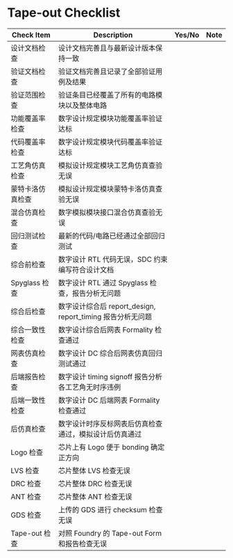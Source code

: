 # Tape-out Checklist

| Check Item         | Description                                                        | Yes/No | Note |
| ------------------ | ------------------------------------------------------------------ | ------ | ---- |
| 设计文档检查       | 设计文档完善且与最新设计版本保持一致                              |        |      |
| 验证文档检查       | 验证文档完善且记录了全部验证用例及结果                              |        |      |
| 验证范围检查       | 验证条目已经覆盖了所有的电路模块以及整体电路                        |        |      |
| 功能覆盖率检查     | 数字设计规定模块功能覆盖率验证达标                              |        |      |
| 代码覆盖率检查     | 数字设计规定模块代码覆盖率验证达标                              |        |      |
| 工艺角仿真检查     | 模拟设计规定模块工艺角仿真查验无误                              |        |      |
| 蒙特卡洛仿真检查   | 模拟设计规定模块蒙特卡洛仿真查验无误                            |        |      |
| 混合仿真检查       | 数字模拟模块接口混合仿真查验无误                                |        |      |
| 回归测试检查       | 最新的代码/电路已经通过全部回归测试                             |        |      |
| 综合前检查         | 数字设计 RTL 代码无误，SDC 约束编写符合设计文档                  |        |      |
| Spyglass 检查     | 数字设计 RTL 通过 Spyglass 检查，报告分析无问题                    |        |      |
| 综合后检查         | 数字设计综合后 report_design, report_timing 报告分析无问题        |        |      |
| 综合一致性检查     | 数字设计综合后网表 Formality 检查通过                           |        |      |
| 网表仿真检查       | 数字设计 DC 综合后网表仿真回归测试通过                          |        |      |
| 后端报告检查       | 数字设计 timing signoff 报告分析各工艺角无时序违例                |        |      |
| 后端一致性检查     | 数字设计 DC 后端网表 Formality 检查通过                          |        |      |
| 后仿真检查         | 数字设计时序反标网表后仿真检查通过，模拟设计后仿真通过                |        |      |
| Logo 检查          | 芯片上有 Logo 便于 bonding 确定正方向                          |        |      |
| LVS 检查           | 芯片整体 LVS 检查无误                                           |        |      |
| DRC 检查           | 芯片整体 DRC 检查无误                                           |        |      |
| ANT 检查           | 芯片整体 ANT 检查无误                                           |        |      |
| GDS 检查           | 上传的 GDS 进行 checksum 检查无误                               |        |      |
| Tape-out 检查      | 对照 Foundry 的 Tape-out Form 和报告检查无误                      |        |      |